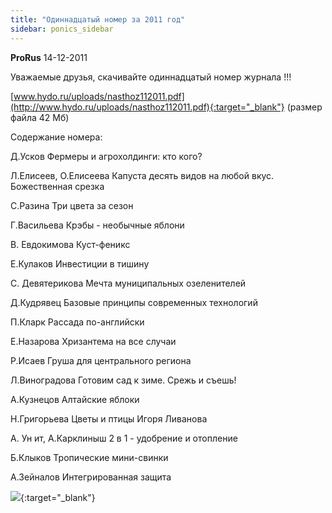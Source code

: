 ```yaml
---
title: "Одиннадцатый номер за 2011 год"
sidebar: ponics_sidebar
---
```


**ProRus** 14-12-2011

Уважаемые друзья, скачивайте одиннадцатый номер журнала !!!

[www.hydo.ru/uploads/nasthoz112011.pdf](http://www.hydo.ru/uploads/nasthoz112011.pdf){:target="_blank"} (размер файла 42 Мб)

Содержание номера:

Д.Усков Фермеры и агрохолдинги: кто кого?

Л.Елисеев, О.Елисеева Капуста десять видов на любой вкус. Божественная срезка

С.Разина Три цвета за сезон 

Г.Васильева Крэбы - необычные яблони

B. Евдокимова Куст-феникс 

Е.Кулаков Инвестиции в тишину

C. Девятерикова Мечта муниципальных озеленителей

Д.Кудрявец Базовые принципы современных технологий 

П.Кларк Рассада по-английски 

Е.Назарова Хризантема на все случаи

Р.Исаев Груша для центрального региона

Л.Виноградова Готовим сад к зиме. Срежь и съешь! 

А.Кузнецов Алтайские яблоки

Н.Григорьева Цветы и птицы Игоря Ливанова

А. Ун ит, А.Карклиныш 2 в 1 - удобрение и отопление

Б.Клыков Тропические мини-свинки

А.Зейналов Интегрированная защита

[![](/attachimages/9430_001.jpg)](https://t.me/ponics_ru_files/6883){:target="_blank"}

